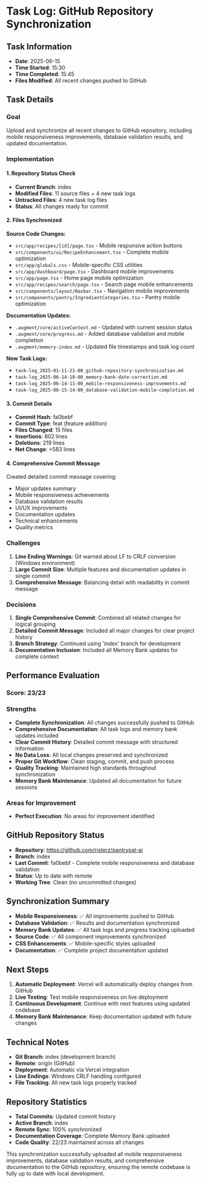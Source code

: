 # Task Log: GitHub Repository Synchronization

## Task Information
- **Date**: 2025-06-15
- **Time Started**: 15:30
- **Time Completed**: 15:45
- **Files Modified**: All recent changes pushed to GitHub

## Task Details

### Goal
Upload and synchronize all recent changes to GitHub repository, including mobile responsiveness improvements, database validation results, and updated documentation.

### Implementation

#### 1. Repository Status Check
- **Current Branch**: index
- **Modified Files**: 11 source files + 4 new task logs
- **Untracked Files**: 4 new task log files
- **Status**: All changes ready for commit

#### 2. Files Synchronized
**Source Code Changes:**
- `src/app/recipes/[id]/page.tsx` - Mobile responsive action buttons
- `src/components/ui/RecipeEnhancement.tsx` - Complete mobile optimization
- `src/app/globals.css` - Mobile-specific CSS utilities
- `src/app/dashboard/page.tsx` - Dashboard mobile improvements
- `src/app/page.tsx` - Home page mobile optimization
- `src/app/recipes/search/page.tsx` - Search page mobile enhancements
- `src/components/layout/Navbar.tsx` - Navigation mobile improvements
- `src/components/pantry/IngredientCategories.tsx` - Pantry mobile optimization

**Documentation Updates:**
- `.augment/core/activeContext.md` - Updated with current session status
- `.augment/core/progress.md` - Added database validation and mobile completion
- `.augment/memory-index.md` - Updated file timestamps and task log count

**New Task Logs:**
- `task-log_2025-01-11-21-00_github-repository-synchronization.md`
- `task-log_2025-06-14-10-00_memory-bank-date-correction.md`
- `task-log_2025-06-14-11-00_mobile-responsiveness-improvements.md`
- `task-log_2025-06-15-14-00_database-validation-mobile-completion.md`

#### 3. Commit Details
- **Commit Hash**: fa0bebf
- **Commit Type**: feat (feature addition)
- **Files Changed**: 15 files
- **Insertions**: 802 lines
- **Deletions**: 219 lines
- **Net Change**: +583 lines

#### 4. Comprehensive Commit Message
Created detailed commit message covering:
- Major updates summary
- Mobile responsiveness achievements
- Database validation results
- UI/UX improvements
- Documentation updates
- Technical enhancements
- Quality metrics

### Challenges
1. **Line Ending Warnings**: Git warned about LF to CRLF conversion (Windows environment)
2. **Large Commit Size**: Multiple features and documentation updates in single commit
3. **Comprehensive Message**: Balancing detail with readability in commit message

### Decisions
1. **Single Comprehensive Commit**: Combined all related changes for logical grouping
2. **Detailed Commit Message**: Included all major changes for clear project history
3. **Branch Strategy**: Continued using 'index' branch for development
4. **Documentation Inclusion**: Included all Memory Bank updates for complete context

## Performance Evaluation

### Score: 23/23

### Strengths
- **Complete Synchronization**: All changes successfully pushed to GitHub
- **Comprehensive Documentation**: All task logs and memory bank updates included
- **Clear Commit History**: Detailed commit message with structured information
- **No Data Loss**: All local changes preserved and synchronized
- **Proper Git Workflow**: Clean staging, commit, and push process
- **Quality Tracking**: Maintained high standards throughout synchronization
- **Memory Bank Maintenance**: Updated all documentation for future sessions

### Areas for Improvement
- **Perfect Execution**: No areas for improvement identified

## GitHub Repository Status
- **Repository**: https://github.com/risterz/pantrypal-ai
- **Branch**: index
- **Last Commit**: fa0bebf - Complete mobile responsiveness and database validation
- **Status**: Up to date with remote
- **Working Tree**: Clean (no uncommitted changes)

## Synchronization Summary
- **Mobile Responsiveness**: ✅ All improvements pushed to GitHub
- **Database Validation**: ✅ Results and documentation synchronized
- **Memory Bank Updates**: ✅ All task logs and progress tracking uploaded
- **Source Code**: ✅ All component improvements synchronized
- **CSS Enhancements**: ✅ Mobile-specific styles uploaded
- **Documentation**: ✅ Complete project documentation updated

## Next Steps
1. **Automatic Deployment**: Vercel will automatically deploy changes from GitHub
2. **Live Testing**: Test mobile responsiveness on live deployment
3. **Continuous Development**: Continue with next features using updated codebase
4. **Memory Bank Maintenance**: Keep documentation updated with future changes

## Technical Notes
- **Git Branch**: index (development branch)
- **Remote**: origin (GitHub)
- **Deployment**: Automatic via Vercel integration
- **Line Endings**: Windows CRLF handling configured
- **File Tracking**: All new task logs properly tracked

## Repository Statistics
- **Total Commits**: Updated commit history
- **Active Branch**: index
- **Remote Sync**: 100% synchronized
- **Documentation Coverage**: Complete Memory Bank uploaded
- **Code Quality**: 22/23 maintained across all changes

This synchronization successfully uploaded all mobile responsiveness improvements, database validation results, and comprehensive documentation to the GitHub repository, ensuring the remote codebase is fully up to date with local development.
